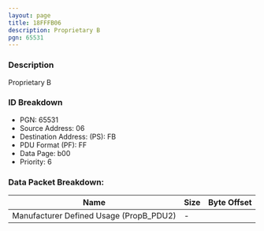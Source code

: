 ```yaml
---
layout: page
title: 18FFFB06
description: Proprietary B
pgn: 65531
---
```


### Description

Proprietary B

### ID Breakdown
* PGN: 65531
* Source Address: 06
* Destination Address: (PS): FB
* PDU Format (PF): FF
* Data Page: b00
* Priority: 6
### Data Packet Breakdown:

| Name | Size | Byte Offset |
| ---- | ---- | ----------- |
| Manufacturer Defined Usage (PropB_PDU2) | - |  |

